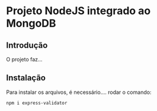 # Projeto NodeJS integrado ao MongoDB

## Introdução
O projeto faz...

## Instalação

Para instalar os arquivos, é necessário.... rodar o comando:
```
npm i express-validator
```